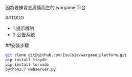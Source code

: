 因為要練習金盾獎而生的 wargame 平台

##TODO
* 1.提示機制
* 2.公告系統 

##安裝步驟

```bash
git clone git@github.com:IsuCsie/wargame_platform.git
pip install tinydb
pip install tornado
python2.7 webserver.py 
```
